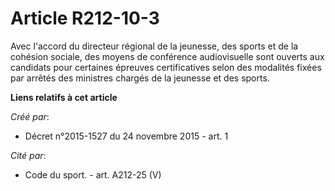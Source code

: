 # Article R212-10-3

Avec l'accord du directeur régional de la jeunesse, des sports et de la cohésion sociale, des moyens de conférence
audiovisuelle sont ouverts aux candidats pour certaines épreuves certificatives selon des modalités fixées par arrêtés des
ministres chargés de la jeunesse et des sports.

**Liens relatifs à cet article**

_Créé par_:

  - Décret n°2015-1527 du 24 novembre 2015 - art. 1

_Cité par_:

  - Code du sport. - art. A212-25 (V)
